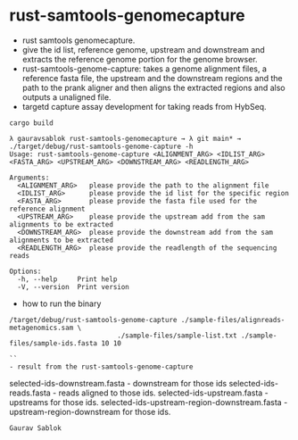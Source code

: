# rust-samtools-genomecapture

- rust samtools genomecapture.
- give the id list, reference genome, upstream and downstream and extracts the reference genome portion for the genome browser. 
-  rust-samtools-genome-capture: takes a genome alignment files, a reference fasta file, the upstream and the downstream regions and the path to the prank aligner and then
 aligns the extracted regions and also outputs a unaligned file.
- targetd capture assay development for taking reads from HybSeq.

```
cargo build 

```
```
λ gauravsablok rust-samtools-genomecapture → λ git main* → ./target/debug/rust-samtools-genome-capture -h
Usage: rust-samtools-genome-capture <ALIGNMENT_ARG> <IDLIST_ARG> <FASTA_ARG> <UPSTREAM_ARG> <DOWNSTREAM_ARG> <READLENGTH_ARG>

Arguments:
  <ALIGNMENT_ARG>   please provide the path to the alignment file
  <IDLIST_ARG>      please provide the id list for the specific region
  <FASTA_ARG>       please provide the fasta file used for the reference alignment
  <UPSTREAM_ARG>    please provide the upstream add from the sam alignments to be extracted
  <DOWNSTREAM_ARG>  please provide the downstream add from the sam alignments to be extracted
  <READLENGTH_ARG>  please provide the readlength of the sequencing reads

Options:
  -h, --help     Print help
  -V, --version  Print version
```


- how to run the binary

```
/target/debug/rust-samtools-genome-capture ./sample-files/alignreads-metagenomics.sam \
                           ./sample-files/sample-list.txt ./sample-files/sample-ids.fasta 10 10

``
- result from the rust-samtools-genome-capture

```
selected-ids-downstream.fasta - downstream for those ids 
selected-ids-reads.fasta - reads aligned to those ids.
selected-ids-upstream.fasta - upstreams for those ids.
selected-ids-upstream-region-downstream.fasta - upstream-region-downstream for those ids.

```
Gaurav Sablok
